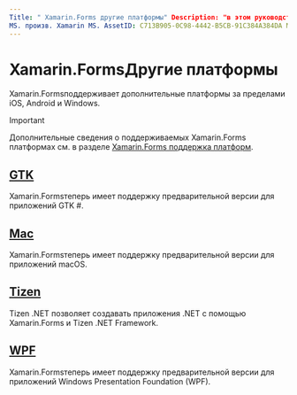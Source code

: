```yaml
---
Title: " Xamarin.Forms другие платформы" Description: "в этом руководство описываются дополнительные платформы, поддерживаемые Xamarin.Forms ."
MS. произв. Xamarin MS. AssetID: C713B905-0C98-4442-B5CB-91C384A384DA MS. Technology: Xamarin-Forms author: давидбритч MS. author: дабритч МС. Дата: 10/04/2019 No-Loc: [ Xamarin.Forms , Xamarin.Essentials ]
---
```


# <a name="xamarinforms-other-platforms"></a>Xamarin.FormsДругие платформы

Xamarin.Formsподдерживает дополнительные платформы за пределами iOS, Android и Windows.

> [!IMPORTANT]
> Дополнительные сведения о поддерживаемых Xamarin.Forms платформах см. в разделе [ Xamarin.Forms поддержка платформ](https://github.com/xamarin/Xamarin.Forms/wiki/Platform-Support).

## <a name="gtk"></a>[GTK](gtk.md)

Xamarin.Formsтеперь имеет поддержку предварительной версии для приложений GTK #.

## <a name="mac"></a>[Mac](mac.md)

Xamarin.Formsтеперь имеет поддержку предварительной версии для приложений macOS.

## <a name="tizen"></a>[Tizen](tizen.md)

Tizen .NET позволяет создавать приложения .NET с помощью Xamarin.Forms и Tizen .NET Framework.

## <a name="wpf"></a>[WPF](wpf.md)

Xamarin.Formsтеперь имеет поддержку предварительной версии для приложений Windows Presentation Foundation (WPF).
